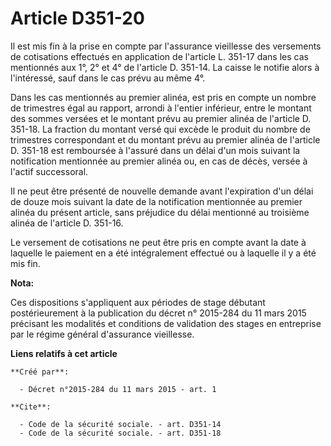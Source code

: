 # Article D351-20

Il est mis fin à la prise en compte par l'assurance vieillesse des versements de cotisations effectués en application de
l'article L. 351-17 dans les cas mentionnés aux 1°, 2° et 4° de l'article D. 351-14. La caisse le notifie alors à
l'intéressé, sauf dans le cas prévu au même 4°. 

Dans les cas mentionnés au premier alinéa, est pris en compte un nombre de trimestres égal au rapport, arrondi à l'entier
inférieur, entre le montant des sommes versées et le montant prévu au premier alinéa de l'article D. 351-18. La fraction du
montant versé qui excède le produit du nombre de trimestres correspondant et du montant prévu au premier alinéa de l'article
D. 351-18 est remboursée à l'assuré dans un délai d'un mois suivant la notification mentionnée au premier alinéa ou, en cas
de décès, versée à l'actif successoral. 

Il ne peut être présenté de nouvelle demande avant l'expiration d'un délai de douze mois suivant la date de la notification
mentionnée au premier alinéa du présent article, sans préjudice du délai mentionné au troisième alinéa de l'article D.
351-16. 

Le versement de cotisations ne peut être pris en compte avant la date à laquelle le paiement en a été intégralement effectué
ou à laquelle il y a été mis fin.

**Nota:**

Ces dispositions s'appliquent aux périodes de stage débutant postérieurement à la publication du décret n° 2015-284 du 11
mars 2015 précisant les modalités et conditions de validation des stages en entreprise par le régime général d'assurance
vieillesse.

**Liens relatifs à cet article**

	**Créé par**:

	  - Décret n°2015-284 du 11 mars 2015 - art. 1

	**Cite**:

	  - Code de la sécurité sociale. - art. D351-14
	  - Code de la sécurité sociale. - art. D351-18
